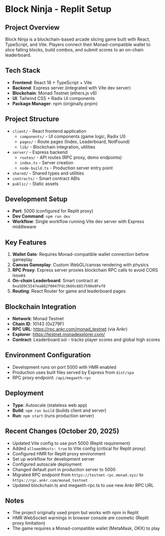 # Block Ninja - Replit Setup

## Project Overview
Block Ninja is a blockchain-based arcade slicing game built with React, TypeScript, and Vite. Players connect their Monad-compatible wallet to slice falling blocks, build combos, and submit scores to an on-chain leaderboard.

## Tech Stack
- **Frontend**: React 18 + TypeScript + Vite
- **Backend**: Express server (integrated with Vite dev server)
- **Blockchain**: Monad Testnet (ethers.js v6)
- **UI**: Tailwind CSS + Radix UI components
- **Package Manager**: npm (originally pnpm)

## Project Structure
- `client/` - React frontend application
  - `components/` - UI components (game logic, Radix UI)
  - `pages/` - Route pages (Index, Leaderboard, NotFound)
  - `lib/` - Blockchain integration, utilities
- `server/` - Express backend
  - `routes/` - API routes (RPC proxy, demo endpoints)
  - `index.ts` - Server creation
  - `node-build.ts` - Production server entry point
- `shared/` - Shared types and utilities
- `contracts/` - Smart contract ABIs
- `public/` - Static assets

## Development Setup
- **Port**: 5000 (configured for Replit proxy)
- **Dev Command**: `npm run dev`
- **Workflow**: Single workflow running Vite dev server with Express middleware

## Key Features
1. **Wallet Gate**: Requires Monad-compatible wallet connection before gameplay
2. **Canvas Gameplay**: Custom WebGL/canvas rendering with physics
3. **RPC Proxy**: Express server proxies blockchain RPC calls to avoid CORS issues
4. **On-chain Leaderboard**: Smart contract at `0xa5D9C5547ea882f0047Fdc3669c6857590e8Fef8`
5. **Routing**: React Router for game and leaderboard pages

## Blockchain Integration
- **Network**: Monad Testnet
- **Chain ID**: 10143 (0x279F)
- **RPC URL**: https://rpc.ankr.com/monad_testnet (via Ankr)
- **Explorer**: https://testnet.monadexplorer.com/
- **Contract**: Leaderboard.sol - tracks player scores and global high scores

## Environment Configuration
- Development runs on port 5000 with HMR enabled
- Production uses built files served by Express from `dist/spa`
- RPC proxy endpoint: `/api/megaeth-rpc`

## Deployment
- **Type**: Autoscale (stateless web app)
- **Build**: `npm run build` (builds client and server)
- **Run**: `npm start` (runs production server)

## Recent Changes (October 20, 2025)
- Updated Vite config to use port 5000 (Replit requirement)
- Added `allowedHosts: true` to Vite config (critical for Replit proxy)
- Configured HMR for Replit proxy environment
- Set up workflow for development server
- Configured autoscale deployment
- Changed default port in production server to 5000
- Migrated RPC endpoint from `https://testnet-rpc.monad.xyz/` to `https://rpc.ankr.com/monad_testnet`
- Updated blockchain.ts and megaeth-rpc.ts to use new Ankr RPC URL

## Notes
- The project originally used pnpm but works with npm in Replit
- HMR WebSocket warnings in browser console are cosmetic (Replit proxy limitation)
- The game requires a Monad-compatible wallet (MetaMask, OKX) to play
